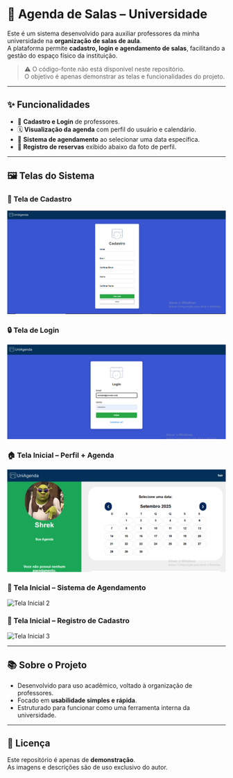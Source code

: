 # 📅 Agenda de Salas – Universidade

Este é um sistema desenvolvido para auxiliar professores da minha universidade na **organização de salas de aula**.  
A plataforma permite **cadastro, login e agendamento de salas**, facilitando a gestão do espaço físico da instituição.  

> ⚠️ O código-fonte não está disponível neste repositório.  
> O objetivo é apenas demonstrar as telas e funcionalidades do projeto.

---

## ✨ Funcionalidades
- 👤 **Cadastro e Login** de professores.  
- 🗓️ **Visualização da agenda** com perfil do usuário e calendário.  
- 📍 **Sistema de agendamento** ao selecionar uma data específica.  
- 📝 **Registro de reservas** exibido abaixo da foto de perfil.  

---

## 🖼️ Telas do Sistema

### 🔑 Tela de Cadastro
![Cadastro](imagens/tela_cadastro_UniAgenda.png)

### 🔒 Tela de Login
![Login](imagens/tela_login1_UniAgenda.png)

### 🏠 Tela Inicial – Perfil + Agenda
![Tela Inicial 1](imagens/tela_inicial_UniAgenda.png)

### 📆 Tela Inicial – Sistema de Agendamento
![Tela Inicial 2](imagens/inicial2.png)

### 📝 Tela Inicial – Registro de Cadastro
![Tela Inicial 3](imagens/inicial3.png)

---

## 📚 Sobre o Projeto
- Desenvolvido para uso acadêmico, voltado à organização de professores.  
- Focado em **usabilidade simples e rápida**.  
- Estruturado para funcionar como uma ferramenta interna da universidade.  

---

## 📄 Licença
Este repositório é apenas de **demonstração**.  
As imagens e descrições são de uso exclusivo do autor.  


